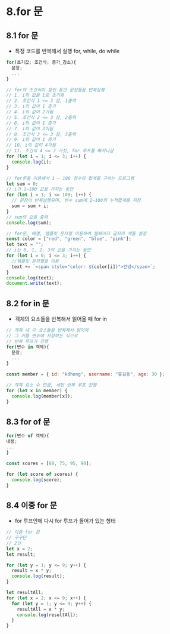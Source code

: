 # 8.for 문

## 8.1 for 문

- 특정 코드를 반복해서 실행 for, while, do while

```js
for(초기값; 조건식; 증가_감소){
  문장;
  ...
}
```

```js
// for의 조건식이 참인 동안 문장들을 반복실행
// 1. i의 값을 1로 초기화
// 2. 조건식 1 <= 3 참, 1출력
// 3. i의 값이 1 증가
// 4. i의 값이 2가됨
// 5. 조건식 2 <= 3 참, 2출력
// 6. i의 값이 1 증가
// 7. i의 값이 3이됨
// 8. 조건식 3 <= 3 참, 3출력
// 9. i의 값이 1 증가
// 10. i의 값이 4가됨
// 11. 조건식 4 <= 3 거짓, for 루프를 빠져나감
for (let i = 1; i <= 3; i++) {
  console.log(i);
}

// for문을 이용해서 1 ~ 100 정수의 합계를 구하는 프로그램
let sum = 0;
// i가 1~100 값을 가지는 동안
for (let i = 1; i <= 100; i++) {
  // 문장이 반복실행되며, 변수 sum에 1~100의 누적합계를 저장
  sum = sum + i;
}
// sum의 값을 출력
console.log(sum);

// for문, 배열, 템플릿 문자열 이용하여 웹페이지 글자의 색을 설정
const color = ["red", "green", "blue", "pink"];
let text = "";
// i는 0, 1, 2, 3의 값을 가지는 동안
for (let i = 0; i <= 3; i++) {
  //템플릿 문자열을 이용
  text += `<span style="color: ${color[i]}">안녕</span>`;
}
console.log(text);
document.write(text);
```

## 8.2 for in 문

- 객체의 요소들을 반복해서 읽어올 때 for in

```js
// 객체 내 각 요소들을 반복해서 읽어와
// 그 키를 변수에 저장하는 식으로
// 반복 루프가 진행
for(변수 in 객체){
  문장;
  ...
}
```

```js
const member = { id: "kdhong", username: "홍길동", age: 30 };

// 객체 요소 수 만큼, 세번 반복 루프 진행
for (let x in member) {
  console.log(member[x]);
}
```

## 8.3 for of 문

```js
for(변수 of 객체){
내용;
...
}
```

```js
const scores = [88, 75, 95, 90];

for (let score of scores) {
  console.log(score);
}
```

## 8.4 이중 for 문

- for 루프안에 다시 for 루프가 들어가 있는 형태

```js
// 이중 for 문
// 구구단
// 2단
let x = 2;
let result;

for (let y = 1; y <= 9; y++) {
  result = x * y;
  console.log(result);
}

let resultAll;
for (let x = 2; x <= 9; x++) {
  for (let y = 1; y <= 9; y++) {
    resultAll = x * y;
    console.log(resultAll);
  }
}
```
